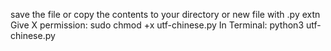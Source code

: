 save the file or copy the contents to your directory or new file with .py extn
Give X permission: sudo chmod +x utf-chinese.py
In Terminal: python3 utf-chinese.py
